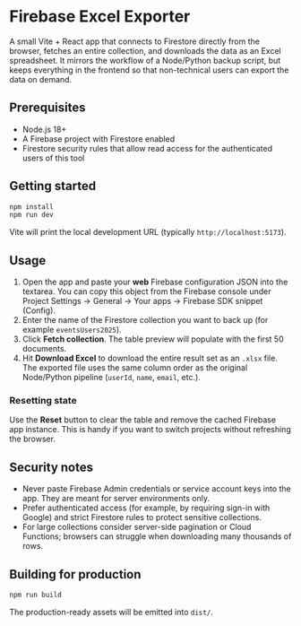 # Firebase Excel Exporter

A small Vite + React app that connects to Firestore directly from the browser, fetches an entire collection, and downloads the data as an Excel spreadsheet. It mirrors the workflow of a Node/Python backup script, but keeps everything in the frontend so that non-technical users can export the data on demand.

## Prerequisites

- Node.js 18+
- A Firebase project with Firestore enabled
- Firestore security rules that allow read access for the authenticated users of this tool

## Getting started

```bash
npm install
npm run dev
```

Vite will print the local development URL (typically `http://localhost:5173`).

## Usage

1. Open the app and paste your **web** Firebase configuration JSON into the textarea. You can copy this object from the Firebase console under Project Settings → General → Your apps → Firebase SDK snippet (Config).
2. Enter the name of the Firestore collection you want to back up (for example `eventsUsers2025`).
3. Click **Fetch collection**. The table preview will populate with the first 50 documents.
4. Hit **Download Excel** to download the entire result set as an `.xlsx` file. The exported file uses the same column order as the original Node/Python pipeline (`userId`, `name`, `email`, etc.).

### Resetting state

Use the **Reset** button to clear the table and remove the cached Firebase app instance. This is handy if you want to switch projects without refreshing the browser.

## Security notes

- Never paste Firebase Admin credentials or service account keys into the app. They are meant for server environments only.
- Prefer authenticated access (for example, by requiring sign-in with Google) and strict Firestore rules to protect sensitive collections.
- For large collections consider server-side pagination or Cloud Functions; browsers can struggle when downloading many thousands of rows.

## Building for production

```bash
npm run build
```

The production-ready assets will be emitted into `dist/`.
